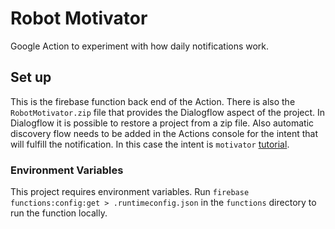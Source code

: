 # Robot Motivator

Google Action to experiment with how daily notifications work.

## Set up

This is the firebase function back end of the Action. There is also the `RobotMotivator.zip` file that provides the Dialogflow aspect of the project. In Dialogflow it is possible to restore a project from a zip file. Also automatic discovery flow needs to be added in the Actions console for the intent that will fulfill the notification. In this case the intent is `motivator` [tutorial](https://developers.google.com/actions/assistant/updates/daily).

### Environment Variables

This project requires environment variables. Run `firebase functions:config:get > .runtimeconfig.json` in the `functions` directory to run the function locally.
